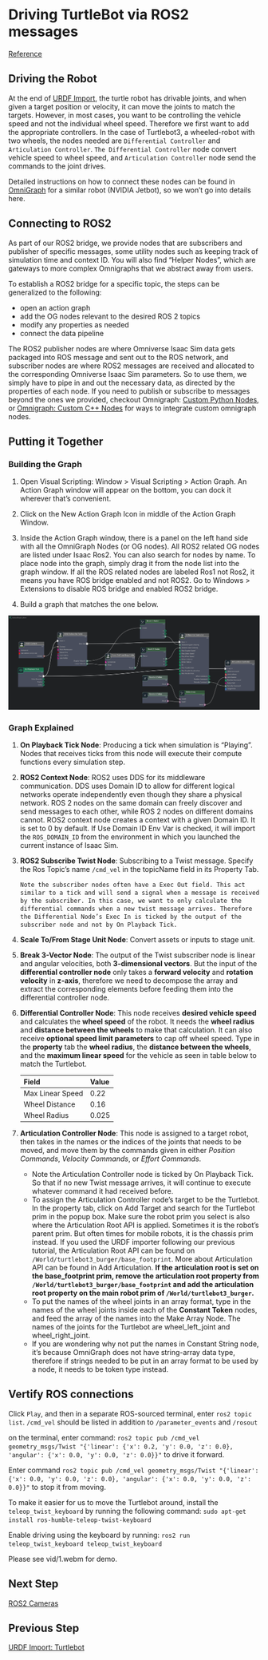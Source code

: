 # Driving TurtleBot via ROS2 messages

[Reference](https://docs.omniverse.nvidia.com/isaacsim/latest/ros2_tutorials/tutorial_ros2_drive_turtlebot.html#isaac-sim-app-tutorial-ros2-drive-turtlebot)


## Driving the Robot

At the end of [URDF Import](2_doc.md), the turtle robot has drivable joints, and when given a target position or velocity, it can move the joints to match the targets. However, in most cases, you want to be controlling the vehicle speed and not the individual wheel speed. Therefore we first want to add the appropriate controllers. In the case of Turtlebot3, a wheeled-robot with two wheels, the nodes needed are `Differential Controller` and `Articulation Controller`. `The Differential Controller` node convert vehicle speed to wheel speed, and `Articulation Controller` node send the commands to the joint drives.

Detailed instructions on how to connect these nodes can be found in [OmniGraph](https://docs.omniverse.nvidia.com/isaacsim/latest/gui_tutorials/tutorial_gui_omnigraph.html#isaac-sim-app-tutorial-gui-omnigraph) for a similar robot (NVIDIA Jetbot), so we won’t go into details here.

## Connecting to ROS2

As part of our ROS2 bridge, we provide nodes that are subscribers and publisher of specific messages, some utility nodes such as keeping track of simulation time and context ID. You will also find “Helper Nodes”, which are gateways to more complex Omnigraphs that we abstract away from users.

To establish a ROS2 bridge for a specific topic, the steps can be generalized to the following:
- open an action graph
- add the OG nodes relevant to the desired ROS 2 topics
- modify any properties as needed
- connect the data pipeline

The ROS2 publisher nodes are where Omniverse Isaac Sim data gets packaged into ROS message and sent out to the ROS network, and subscriber nodes are where ROS2 messages are received and allocated to the corresponding Omniverse Isaac Sim parameters. So to use them, we simply have to pipe in and out the necessary data, as directed by the properties of each node. If you need to publish or subscribe to messages beyond the ones we provided, checkout Omnigraph: [Custom Python Nodes](https://docs.omniverse.nvidia.com/isaacsim/latest/advanced_tutorials/tutorial_advanced_omnigraph_custom_python_nodes.html#isaac-sim-app-tutorial-advanced-omnigraph-custom-python-nodes), or [Omnigraph: Custom C++ Nodes](https://docs.omniverse.nvidia.com/isaacsim/latest/advanced_tutorials/tutorial_advanced_omnigraph_custom_cpp_nodes.html#isaac-sim-app-tutorial-advanced-omnigraph-custom-cpp-nodes) for ways to integrate custom omnigraph nodes.

## Putting it Together

### Building the Graph

1. Open Visual Scripting: Window > Visual Scripting > Action Graph. An Action Graph window will appear on the bottom, you can dock it wherever that’s convenient.

2. Click on the New Action Graph Icon in middle of the Action Graph Window.

3. Inside the Action Graph window, there is a panel on the left hand side with all the OmniGraph Nodes (or OG nodes). All ROS2 related OG nodes are listed under Isaac Ros2. You can also search for nodes by name. To place node into the graph, simply drag it from the node list into the graph window. If all the ROS related nodes are labeled Ros1 not Ros2, it means you have ROS bridge enabled and not ROS2. Go to Windows > Extensions to disable ROS bridge and enabled ROS2 bridge.

4. Build a graph that matches the one below.

![alt text](img/1.png)

### Graph Explained

1. **On Playback Tick Node**: Producing a tick when simulation is “Playing”. Nodes that receives ticks from this node will execute their compute functions every simulation step.

2. **ROS2 Context Node**: ROS2 uses DDS for its middleware communication. DDS uses Domain ID to allow for different logical networks operate independently even though they share a physical network. ROS 2 nodes on the same domain can freely discover and send messages to each other, while ROS 2 nodes on different domains cannot. ROS2 context node creates a context with a given Domain ID. It is set to 0 by default. If Use Domain ID Env Var is checked, it will import the `ROS_DOMAIN_ID` from the environment in which you launched the current instance of Isaac Sim.

3. **ROS2 Subscribe Twist Node**: Subscribing to a Twist message. Specify the Ros Topic’s name `/cmd_vel` in the topicName field in its Property Tab.
    ```
    Note the subscriber nodes often have a Exec Out field. This act similar to a tick and will send a signal when a message is received by the subscriber. In this case, we want to only calculate the differential commands when a new twist message arrives. Therefore the Differential Node’s Exec In is ticked by the output of the subscriber node and not by On Playback Tick.
    ```
4. **Scale To/From Stage Unit Node**: Convert assets or inputs to stage unit.

5. **Break 3-Vector Node**: The output of the Twist subscriber node is linear and angular velocities, both **3-dimensional vectors**. But the input of the **differential controller node** only takes a **forward velocity** and **rotation velocity** in **z-axis**, therefore we need to decompose the array and extract the corresponding elements before feeding them into the differential controller node.

6. **Differential Controller Node**: This node receives **desired vehicle speed** and calculates the **wheel speed** of the robot. It needs the **wheel radius** and **distance between the wheels** to make that calculation. It can also receive **optional speed limit parameters** to cap off wheel speed. Type in the **property** tab the **wheel radius**, the **distance between the wheels**, and the **maximum linear speed** for the vehicle as seen in table below to match the Turtlebot.

    | Field            |Value  |
    |------------------| ------|
    | Max Linear Speed | 0.22  |
    | Wheel Distance   | 0.16  |
    | Wheel Radius     | 0.025 |
	
7. **Articulation Controller Node**: This node is assigned to a target robot, then takes in the names or the indices of the joints that needs to be moved, and move them by the commands given in either *Position Commands*, *Velocity Commands*, or *Effort Commands*.
    
    - Note the Articulation Controller node is ticked by On Playback Tick. So that if no new Twist message arrives, it will continue to execute whatever command it had received before.
    - To assign the Articulation Controller node’s target to be the Turtlebot. In the property tab, click on Add Target and search for the Turtlebot prim in the popup box. Make sure the robot prim you select is also where the Articulation Root API is applied. Sometimes it is the robot’s parent prim. But often times for mobile robots, it is the chassis prim instead. If you used the URDF importer following our previous tutorial, the Articulation Root API can be found on `/World/turtlebot3_burger/base_footprint`. More about Articulation API can be found in Add Articulation. **If the articulation root is set on the base_footprint prim, remove the articulation root property from `/World/turtlebot3_burger/base_footprint` and add the articulation root property on the main robot prim of `/World/turtlebot3_burger`.**
    - To put the names of the wheel joints in an array format, type in the names of the wheel joints inside each of the **Constant Token** nodes, and feed the array of the names into the Make Array Node. The names of the joints for the Turtlebot are wheel_left_joint and wheel_right_joint.
    - If you are wondering why not put the names in Constant String node, it’s because OmniGraph does not have string-array data type, therefore if strings needed to be put in an array format to be used by a node, it needs to be token type instead.

## Vertify ROS connections

Click `Play`, and then in a separate ROS-sourced terminal, enter `ros2 topic list`. `/cmd_vel` should be listed in addition to `/parameter_events` and `/rosout`

on the terminal, enter command: `ros2 topic pub /cmd_vel geometry_msgs/Twist "{'linear': {'x': 0.2, 'y': 0.0, 'z': 0.0}, 'angular': {'x': 0.0, 'y': 0.0, 'z': 0.0}}"` to drive it forward.

Enter command `ros2 topic pub /cmd_vel geometry_msgs/Twist "{'linear': {'x': 0.0, 'y': 0.0, 'z': 0.0}, 'angular': {'x': 0.0, 'y': 0.0, 'z': 0.0}}"` to stop it from moving.

To make it easier for us to move the Turtlebot around, install the `teleop_twist_keyboard` by running the following command: `sudo apt-get install ros-humble-teleop-twist-keyboard`

Enable driving using the keyboard by running: `ros2 run teleop_twist_keyboard teleop_twist_keyboard`

Please see vid/1.webm for demo.

## Next Step

[ROS2 Cameras](4_doc.md)

## Previous Step

[URDF Import: Turtlebot](2_doc.md)